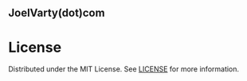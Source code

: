 
## JoelVarty(dot)com


<a name="license"></a>

# License

Distributed under the MIT License. See [LICENSE](LICENSE) for more information.
